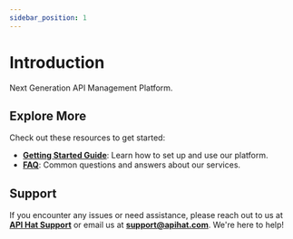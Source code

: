 ```yaml
---
sidebar_position: 1
---
```


# Introduction
Next Generation API Management Platform.

## Explore More

Check out these resources to get started:

- **[Getting Started Guide](./category/quickstart)**: Learn how to set up and use our platform.
- **[FAQ](https://apihat.com/contact)**: Common questions and answers about our services.

## Support

If you encounter any issues or need assistance, please reach out to us at **[API Hat Support](https://apihat.com)** or email us at **support@apihat.com**. We're here to help!
